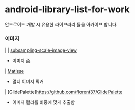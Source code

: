 # android-library-list-for-work
안드로이드 개발 시 유용한 라이브러리 들을 아카이브 합니다.


### 이미지
|
| [subsampling-scale-image-view](https://github.com/davemorrissey/subsampling-scale-image-view) 
 - 이미지 줌 
 
| [Matisse](https://github.com/zhihu/Matisse)
 - 멀티 이미지 픽커 
 
| [GlidePalette]https://github.com/florent37/GlidePalette 
 - 이미지 컬러를 비중에 맞게 추출함
